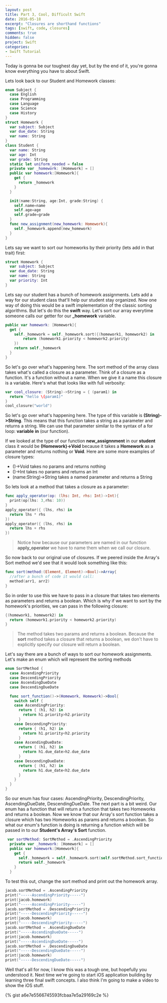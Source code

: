```yaml
---
layout: post
title: Part 3, Cool, Difficult Swift
date: 2016-05-18
excerpt: "Closures are shorthand functions"
tags: [swift, code, closures]
comments: true
hidden: false
project: Swift
categories:
- Swift Tutorial
---
```


Today is gonna be our toughest day yet, but by the end of it, you're gonna know everything you have to about Swift.

Lets look back to our Student and Homework classes: 

~~~ swift
enum Subject {
  case English
  case Programming
  case Language
  case Science
  case History
}
struct Homework {
  var subject: Subject
  var due_date: String
  var name: String
}
class Student {
  var name: String
  var age: Int
  var grade: String
  static let uniform_needed = false
  private var _homework: [Homework] = []
  public var homework:[Homework]{
    get {
      return _homework
    }
  }

  init(name:String, age:Int, grade:String) {
    self.name=name
    self.age=age
    self.grade=grade
  }
  func new_assignment(new_homework: Homework){
    self._homework.append(new_homework)
  }
}
~~~

Lets say we want to sort our homeworks by their priority (lets add in that trait) first:

~~~ swift
struct Homework {
  var subject: Subject
  var due_date: String
  var name: String
  var priority: Int
}
~~~

Lets say our student has a bunch of homework assignments. Lets add a way for our student class that'll help our student stay organized. Now one way of doing this would be a swift implementation of the classic sorting algorithms. But let's do this the **swift** way. Let's sort our array everytime someone calls our getter for our **_homework** variable. 

~~~ swift
public var homework: [Homework]{
  get {
    self._homework = self._homework.sort({(homework1, homework2) in
        return (homework1.priority < homework2.priority)
    })
    return self._homework
  }
}
~~~

So let's go over what's happening here. The sort method of the array class takes what's called a closure as a parameter. Think of a closure as a function. It's a function without a name. When we give it a name this closure is a variable. Here's what that looks like with full verbosity:

~~~ swift
var cool_closure: (String)->String = { (param1) in
  return "hello \(param1)"
}
cool_closure("world")
~~~

So let's go over what's happening here. The type of this variable is **(String)->String**. This means that this function takes a string as a parameter and returns a string. We can use that parameter similar to the syntax of a for loop: **variable** __in__ (our function).

If we looked at the type of our function **new_assignnment** in our **student** class it would be **(Homework)->Void** because it takes a **Homework** as a parameter and returns nothing or **Void**. Here are some more examples of closure types:

* ()->Void takes no params and returns nothing
* ()->Int takes no params and returns an Int
* (name:String)->String takes a named parameter and returns a String

So lets look at a method that takes a closure as a parameter:

~~~ swift
func apply_operator(op: (lhs: Int, rhs: Int)->Int){
  print(op(lhs: 3,rhs: 10))
}
apply_operator({ (lhs, rhs) in
  return lhs * rhs
})
apply_operator({ (lhs, rhs) in
  return lhs + rhs
})
~~~

> Notice how because our parameters are named in our function **apply_operator** we have to name them when we call our closure. 

So now back to our original use of closures. If we peered inside the Array's Sort method we'd see that it would look something like this:

~~~ swift
func sort(method:(Element, Element)->Bool)->Array{
  //after a bunch of code it would call:
  method(arr1, arr2)
}
~~~

So in order to use this we have to pass in a closure that takes two elements as parameters and returns a boolean.  Which is why if we want to sort by the homework's priorities, we can pass in the following closure:

~~~ swift
{(homework1, homework2) in
  return (homework1.priority < homework2.priority)
}
~~~

> The method takes two params and returns a boolean. Because the **sort** method takes a closure that returns a boolean, we don't have to explicitly specify our closure will return a boolean. 

Let's say there are a bunch of ways to sort our homework assignments. Let's make an enum which will represent the sorting methods

~~~ swift
enum SortMethod {
  case AscendingPriority
  case DescendingPriority
  case AscendingDueDate
  case DescendingDueDate

  func sort_function()->(Homework, Homework)->Bool{
    switch self {
    case AscendingPriority:
      return { (h1, h2) in
        return h1.priority>h2.priority
      }
    case DescendingPriority:
      return { (h1, h2) in
        return h1.priority<h2.priority
      }
    case AscendingDueDate:
      return { (h1, h2) in
        return h1.due_date>h2.due_date
      }
    case DescendingDueDate:
      return { (h1, h2) in
        return h1.due_date<h2.due_date
      }
    }
  }
}
~~~

So our enum has four cases: AscendingPriority, DescendingPriority, AscendingDueDate, DescendingDueDate. The next part is a bit weird. Our enum has a function that will return a function that takes two Homeworks and returns a boolean. Now we know that our Array's sort function takes a closure which has two Homeworks as params and returns a boolean. So what our enum's function is doing is returning a function which will be passed in to our **Student's Array's Sort** function. 

~~~ swift
 var sortMethod: SortMethod = .AscendingPriority
  private var _homework: [Homework] = []
  public var homework:[Homework]{
    get {
      self._homework = self._homework.sort(self.sortMethod.sort_function())
      return self._homework
    }
  }
~~~

To test this out, change the sort method and print out the homework array.

~~~ swift
jacob.sortMethod = .AscendingPriority
print("-----AscendingPriority-----")
print(jacob.homework)
print("-----AscendingPriority-----")
jacob.sortMethod = .DescendingPriority
print("-----DescendingPriority-----")
print(jacob.homework)
print("-----DescendingPriority-----")
jacob.sortMethod = .AscendingDueDate
print("-----AscendingDueDate-----")
print(jacob.homework)
print("-----AscendingDueDate-----")
jacob.sortMethod = .DescendingDueDate
print("-----DescendingDueDate-----")
print(jacob.homework)
print("-----DescendingDueDate-----")
~~~

Well that's all for now, I know this was a tough one, but hopefully you understood it. Next time we're going to start iOS application building by learning three final swift concepts. I also think I'm going to make a video to show the iOS stuff.

{% gist a6e7e5566745593fcbaa7e5a29169c2e %}
